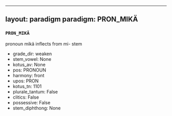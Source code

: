 
---
layout: paradigm
paradigm: PRON_MIKÄ
---
### ` PRON_MIKÄ `

pronoun mikä inflects from mi- stem
* grade_dir: weaken
* stem_vowel: None
* kotus_av: None
* pos: PRONOUN
* harmony: front
* upos: PRON
* kotus_tn: 1101
* plurale_tantum: False
* clitics: False
* possessive: False
* stem_diphthong: None

